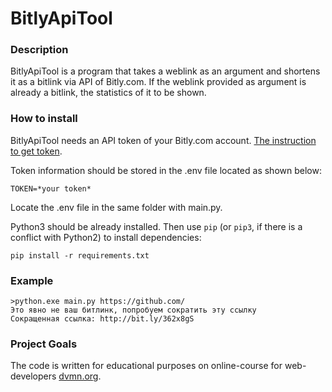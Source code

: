 # BitlyApiTool

### Description

BitlyApiTool is a program that takes a weblink as an argument and shortens it as a bitlink via API of Bitly.com. If the weblink provided as argument is already a bitlink, the statistics of it to be shown.

### How to install

BitlyApiTool needs an API token of your Bitly.com account. [The instruction to get token](https://support.bitly.com/hc/en-us/articles/230647907-How-do-I-find-my-OAuth-access-token-).

Token information should be stored in the .env file located as shown below:
```
TOKEN=*your token*
```
Locate the .env file in the same folder with main.py.

Python3 should be already installed. 
Then use `pip` (or `pip3`, if there is a conflict with Python2) to install dependencies:
```
pip install -r requirements.txt
```

### Example

```
>python.exe main.py https://github.com/
Это явно не ваш битлинк, попробуем сократить эту ссылку
Сокращенная ссылка: http://bit.ly/362x8gS
```

### Project Goals

The code is written for educational purposes on online-course for web-developers [dvmn.org](https://dvmn.org/).